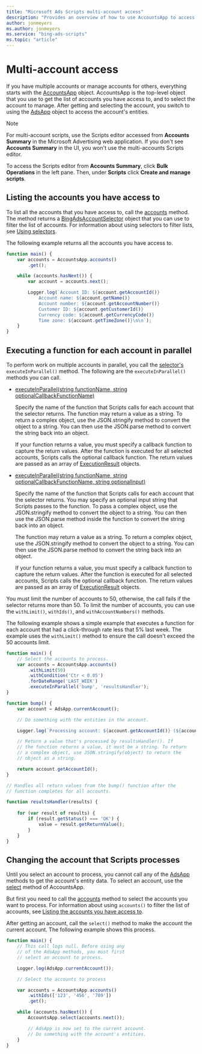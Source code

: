 ```yaml
---
title: "Microsoft Ads Scripts multi-account access"
description: "Provides an overview of how to use AccountsApp to access the accounts you can manage on behalf of others."
author: jonmeyers
ms.author: jonmeyers
ms.service: "bing-ads-scripts"
ms.topic: "article"
---
```


# Multi-account access

If you have multiple accounts or manage accounts for others, everything starts with the [AccountsApp](../reference/AccountsApp.md) object. AccountsApp is the top-level object that you use to get the list of accounts you have access to, and to select the account to manage. After getting and selecting the account, you switch to using the [AdsApp](../reference/AdsApp.md) object to access the account's entities.

> [!NOTE]
> For multi-account scripts, use the Scripts editor accessed from **Accounts Summary** in the Microsoft Advertising web application. If you don't see **Accounts Summary** in the UI, you won't use the multi-accounts Scripts editor.
>
> To access the Scripts editor from **Accounts Summary**, click **Bulk Operations** in the left pane. Then, under **Scripts** click **Create and manage scripts**.


## Listing the accounts you have access to

To list all the accounts that you have access to, call the [accounts](../reference/AccountsApp.md#accounts) method. The method returns a [BingAdsAccountSelector](../reference/BingAdsAccountSelector.md) object that you can use to filter the list of accounts. For information about using selectors to filter lists, see [Using selectors](../concepts/selectors.md).

The following example returns all the accounts you have access to.

```javascript
function main() {
    var accounts = AccountsApp.accounts()
        .get();

    while (accounts.hasNext()) {
        var account = accounts.next();

        Logger.log(`Account ID: ${account.getAccountId()}
            Account name: ${account.getName()}
            Account number: ${account.getAccountNumber()}
            Customer ID: ${account.getCustomerId()}
            Currency code: ${account.getCurrencyCode()}
            Time zone: ${account.getTimeZone()}\n\n`);
    }
}
```

## Executing a function for each account in parallel

To perform work on multiple accounts in parallel, you call the [selector's](../reference/BingAdsAccountSelector.md) `executeInParallel()` method. The following are the `executeInParallel()` methods you can call.

- [executeInParallel(string functionName, string optionalCallbackFunctionName)](../reference/BingAdsAccountSelector.md#executeinparallel-string-functionname-string-optionalcallbackfunctionname-)  
  
  Specify the name of the function that Scripts calls for each account that the selector returns. The function may return a value as a string. To return a complex object, use the JSON.stringify method to convert the object to a string. You can then use the JSON.parse method to convert the string back into an object. 
  
  If your function returns a value, you must specify a callback function to capture the return values. After the function is executed for all selected accounts, Scripts calls the optional callback function. The return values are passed as an array of [ExecutionResult](../reference/ExecutionResult.md) objects.   
  
- [executeInParallel(string functionName, string optionalCallbackFunctionName, string optionalInput)](../reference/BingAdsAccountSelector.md#executeinparallel-string-functionname-string-optionalcallbackfunctionname-string-optionalinput-)
  
  Specify the name of the function that Scripts calls for each account that the selector returns. You may specify an optional input string that Scripts passes to the function. To pass a complex object, use the JSON.stringify method to convert the object to a string. You can then use the JSON.parse method inside the function to convert the string back into an object.
  
  The function may return a value as a string. To return a complex object, use the JSON.stringify method to convert the object to a string. You can then use the JSON.parse method to convert the string back into an object. 
  
  If your function returns a value, you must specify a callback function to capture the return values. After the function is executed for all selected accounts, Scripts calls the optional callback function. The return values are passed as an array of [ExecutionResult](../reference/ExecutionResult.md) objects.   
  

You must limit the number of accounts to 50, otherwise, the call fails if the selector returns more than 50. To limit the number of accounts, you can use the `withLimit()`, `withIds()`, and `withAccountNumbers()` methods.

The following example shows a simple example that executes a function for each account that had a click-through rate less that 5% last week. The example uses the `withLimit()` method to ensure the call doesn't exceed the 50 accounts limit.

```javascript
function main() {
    // Select the accounts to process.
    var accounts = AccountsApp.accounts()
        .withLimit(50) 
        .withCondition('Ctr < 0.05')
        .forDateRange('LAST_WEEK')
        .executeInParallel('bump', 'resultsHandler');
}

function bump() {
    var account = AdsApp.currentAccount();

    // Do something with the entities in the account.

    Logger.log(`Processing account: ${account.getAccountId()} (${account.getName()})`);

    // Return a value that's processed by resultsHandler(). If 
    // the function returns a value, it must be a string. To return
    // a complex object, use JSON.stringify(object) to return the 
    // object as a string.

    return account.getAccountId();
}

// Handles all return values from the bump() function after the 
// function completes for all accounts.

function resultsHandler(results) {
    
    for (var result of results) {
        if (result.getStatus() === 'OK') {
            value = result.getReturnValue();
        }
    }
}
```

## Changing the account that Scripts processes

Until you select an account to process, you cannot call any of the [AdsApp](../reference/AdsApp.md) methods to get the account's entity data. To select an account, use the [select](../reference/AccountsApp.md#select-bingadsaccount-account-) method of AccountsApp. 

But first you need to call the [accounts](../reference/AccountsApp.md#accounts) method to select the accounts you want to process. For information about using `accounts()` to filter the list of accounts, see [Listing the accounts you have access to](#listing-the-accounts-you-have-access-to).

After getting an account, call the `select()` method to make the account the current account. The following example shows this process.

```javascript
function main() {
    // This call logs null. Before using any
    // of the AdsApp methods, you must first
    // select an account to process.

    Logger.log(AdsApp.currentAccount());

    // Select the accounts to process

    var accounts = AccountsApp.accounts()
        .withIds(['123', '456', '789'])
        .get();

    while (accounts.hasNext()) {
        AccountsApp.select(accounts.next());

        // AdsApp is now set to the current account.
        // Do something with the account's entities.
    }
}
```

